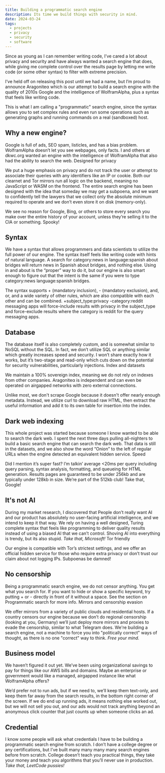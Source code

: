 ```yaml
---
title: Building a programmatic search engine
description: Its time we build things with security in mind.
date: 2024-03-24
tags:
  - projects
  - privacy
  - security
  - software
---
```




Since as young as I can remember writing code, I’ve cared a lot about privacy and security and have always wanted a search engine that does, while giving me complete control over the results page by letting me write code (or some other syntax) to filter with extreme precision.

I’ve held off on releasing this post until we had a name, but I’m proud to announce Aragoniteα which is our attempt to build a search engine with the quality of 2010s Google and the intelligence of WolframAlpha, plus a syntax that feels like writing code.

This is what I am calling a "programmatic" search engine, since the syntax allows you to set complex rules and even run some operations such as generating graphs and running commands on a real (sandboxed) host.

## Why a new engine?
Google is full of ads, SEO spam, listicles, and has a bias problem. WolframAlpha doesn’t let you see webpages, only facts. I and others at dkwc.org wanted an engine with the intelligence of WolframAlpha that also had the ability to search the web.
Designed for privacy

We put a huge emphasis on privacy and do not track the user or attempt to associate their queries with any identifiers like an IP or cookie. Both our clearnet and Tor mirrors run all logic on the backend, meaning no JavaScript or WASM on the frontend. The entire search engine has been designed with the idea that someday we may get a subpoena, and we want to confidently tell the lawyers that we collect only the absolute minimum required to operate and we don’t even store it on disk (memory-only).

We see no reason for Google, Bing, or others to store every search you make over the entire history of your account, unless they’re selling it to the CIA or something. Spooky!

## Syntax
We have a syntax that allows programmers and data scientists to utilize the full power of our engine. The syntax itself feels like writing code with hints of natural language. A search for category:news in language:spanish about bridges will return news in Spanish about bridges, and nothing else. Using in and about is the “proper” way to do it, but our engine is also smart enough to figure out that the intent is the same if you were to type category:news language:spanish bridges.

The syntax supports + (mandatory inclusion), - (mandatory exclusion), and, or, and a wide variety of other rules, which are also compatible with each other and can be combined. +subject_type:privacy -category:reddit messaging apps will force-include results with privacy in the subject_type and force-exclude results where the category is reddit for the query messaging apps.

## Database
The database itself is also completely custom, and is somewhat similar to NoSQL without the SQL. In fact, we don’t utilize SQL or anything similar which greatly increases speed and security. I won’t share exactly how it works, but it’s two-stage and read-only which cuts down on the potential for security vulnerabilities, particularly injections.
Index and datasets

We maintain a 100% sovereign index, meaning we do not rely on indexes from other companies. Aragoniteα is independent and can even be operated on airgapped networks with zero external connections.

Unlike most, we don't scrape Google because it doesn't offer nearly enough metadata. Instead, we utilize curl to download raw HTML, then extract the useful information and add it to its own table for insertion into the index.

## Dark web indexing
This whole project was started because someone I know wanted to be able to search the dark web. I spent the next three days pulling all-nighters to build a basic search engine that can search the dark web. That data is still in the datasets, and we also show the word “Onion” to the left of regular URLs when the engine detected an equivalent hidden service.
Speed

Did I mention it’s super fast? I’m talkin’ average <20ms per query including query parsing, syntax analysis, formatting, and queueing for HTML generation. Results pages are guaranteed to be under 256kb and are typically under 128kb in size. We’re part of the 512kb club! Take that, Google!

## It's not AI
During my market research, I discovered that People don’t really want AI and our product has absolutely no user-facing artificial intelligence, and we intend to keep it that way. We rely on having a well designed, Turing complete syntax that feels like programming to deliver quality results instead of using a biased AI that we can’t control. Shoving AI into everything is trendy, but its also stupid. *Take that, Microsoft!*
Tor friendly

Our engine is compatible with Tor’s strictest settings, and we offer an official hidden service for those who require extra privacy or don’t trust our claim about not logging IPs. Subpoenas be damned!

## No censorship
Being a programmatic search engine, we do not censor anything. You get what you search for. If you want to hide or show a specific keyword, try putting + or - directly in front of it without a space. See the section on Programmatic search for more info.
Mirrors and censorship evasion

We offer mirrors from a variety of public clouds and residential hosts. If a country censors our engine because we don’t do regional censorship (looking at you, Germany) we’ll just deploy more mirrors and proxies to evade the censorship, similar to what Telegram does. We're building a search engine, not a machine to force you into "politically correct" ways of thought, as there is no one "correct" way to think. *Free your mind.*

## Business model
We haven’t figured it out yet. We’ve been using organizational savings to pay for things like our AWS bills and domains. Maybe an enterprise or government would like a managed, airgapped instance like what WolframAlpha offers?

We’d prefer not to run ads, but if we need to, we’ll keep them text-only, and keep them far away from the search results, in the bottom right corner of the screen. If we do end up running ads, it means nothing else worked out, but we will not sell you out, and our ads would not track anything beyond an anonymous click counter that just counts up when someone clicks an ad.

## Credential
I know some people will ask what credentials I have to be building a programmatic search engine from scratch. I don’t have a college degree or any certifications, but I’ve built many many many many search engines before from scratch. College doesn’t teach you practical things, they take your money and teach you algorithms that you’ll never use in production. *Take that, LeetCode pussies!*
